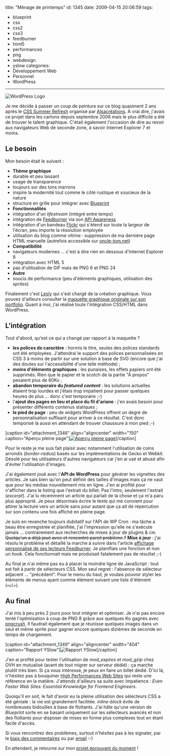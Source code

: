title: "Ménage de printemps"
id: 1345
date: 2009-04-15 20:06:59
tags:
- blueprint
- css
- css2
- css3
- feedburner
- html5
- performances
- png
- webdesign
- yslow
categories:
- Développement Web
- Personnel
- WordPress
---

![WordPress Logo](https://oncletom.io/images/2009/04/wordpress-badge-138x138.png "WordPress Logo")

Je me décide à passer un coup de peinture sur ce blog quasiment 2 ans après le [CSS Summer Refresh](https://oncletom.io/2007/08/15/css-summer-refresh-2007/) organisé par [Alsacréations](http://alsacreations.com/). À vrai dire, j'avais ce projet dans les cartons depuis septembre 2008 mais le plus difficile a été de trouver le talent graphique. C'était également l'occasion de dire au revoir aux navigateurs Web de seconde zone, à savoir Internet Explorer 7 et moins.

<!--more-->

## Le besoin

Mon besoin était le suivant :

*   **Thème graphique**
  *   durable et peu lassant
  *   usage de transparence
  *   toujours sur des tons marrons
  *   inspire la modernité tout comme le côté rustique et soucieux de la nature
  *   structure en grille pour intégrer avec [Blueprint](http://blueprintcss.org/)
*   **Fonctionnalités**
  *   intégration d'un _lifestream_ (intégré entre temps)
  *   intégration de [Feedburner](http://feedburner.com/) via son [API Awareness](http://code.google.com/intl/fr/apis/feedburner/awareness_api.html)
  *   intégration d'un bandeau [Flickr](http://flickr.com/) qui s'étend sur toute la largeur de l'écran, peu importe la résolution employée
  *   utilisation du blog comme vitrine : suppression de ma dernière page HTML manuelle (autrefois accessible sur [oncle-tom.net](/))
*   **Compatibilité**
  *   navigateurs modernes ... c'est à dire rien en dessous d'Internet Explorer 8
  *   intégration avec HTML 5
  *   pas d'utilisation de GIF mais de PNG 6 et PNG 24
*   **Autre**
  *   soucis de performance (peu d'éléments graphiques, utilisation des _sprites_)

Finalement c'est [Lesly](http://leslyg.com/) qui s'est chargé de la création graphique. Vous pouvez d'ailleurs consulter la [maquette graphique originale sur son portfolio](http://leslyg.com/work/blog-de-thomas-parisot-oncle-tom/). Quant à moi, j'ai réalisé toute l'intégration CSS/HTML dans WordPress.

## L'intégration

Tout d'abord, qu'est ce qui a changé par rapport à la maquette ?

*   **les polices de caractère** : hormis le titre, seules des polices standards ont été employées. J'attendrai le support des polices personnalisées en CSS 3 à moins de partir sur une solution à base de SVG (encore que j'ai des doutes sur l'accessibilité d'une telle méthode) ;
*   **moins d'éléments graphiques** : les punaises, les effets papiers ont été supprimés. Rien que le papier et le scotch de la partie "À propos" pesaient plus de 60Ko ;
*   **abandon temporaire du _featured content_** : les solutions actuelles étaient trop lourdes et j'étais trop impatient pour passer quelques heures de plus ... donc c'est temporaire ;-)
*   l'**ajout des pages en lieu et place du fil d'ariane** : j'en avais besoin pour présenter différents contenus statiques ;
*   **le pied de page** : peu de widgets WordPress offrent un degré de personnalisation suffisant pour arriver à ce résultat. C'est donc temporisé là aussi en attendant de trouver chaussure à mon pied ;-)

[caption id="attachment_1346" align="aligncenter" width="150" caption="Aperçu pleine page"][![Aperçu pleine page](https://oncletom.io/images/2009/04/caseoncle-tomnet-oncletom-wood-150x300.png "caseoncle-tomnet-oncletom-wood")](/images/2009/04/caseoncle-tomnet-oncletom-wood.png)[/caption]

Pour le reste je me suis fait plaisir avec notamment l'utilisation de coins arrondis (_border-radius_) basés sur les implémentations de Gecko et Webkit. Désolé pour les utilisateurs d'autres navigateurs car j'en ai usé et abusé afin d'éviter l'utilisation d'images.

J'ai également joué avec l'**API de WordPress** pour générer les vignettes des articles. Je sais bien qu'on peut définir des tailles d'images mais ça ne vaut que pour les médias nouvellement mis en ligne. J'en ai profité pour n'afficher dans le listing que l'extrait du billet. Pas l'intro, seulement l'extrait (_excerpt_). J'ai lu récemment un article qui parlait de la chose et ça m'a paru plus approprié. Je peux désormais écrire le texte qui me convient pour attirer la lecture vers un article sans pour autant que ça ait de répercution sur son contenu une fois affiché en pleine page.

Je suis en revanche toujours dubitatif sur l'API de WP Cron : ma tâche a beau être enregistrée et planifiée, j'ai l'impression qu'elle ne s'exécute jamais ... contrairement aux recherches de mises à jour de plugins & cie. <span style="text-decoration: line-through;">Quelqu'un a déjà joué avec et rencontré pareil problème ?</span>
**Mise à jour** : j'ai résolu le problème et détaillé la marche à suivre dans l'article [affichage personnalisé de ses lecteurs Feedburner](https://oncletom.io/2009/05/14/affichage-personnalise-abonnes-feedburner/). Je planifiais une fonction et non un _hook_. Cela fonctionnait mais ne produisait fatalement pas de résultat ;-)

Au final je n'ai même pas eu à placer la moindre ligne de JavaScript : tout est fait à partir de sélecteurs CSS. Mon seul regret : l'absence de sélecteur adjacent ... "précédent". Pour le menu du haut, je voulais pouvoir styler les éléments de menus ayant comme élément suivant une liste d'élément (`<ul>`).

## Au final

J'ai mis à peu près 2 jours pour tout intégrer et optimiser. Je n'ai pas encore tenté l'optimisation à coup de PNG 8 grâce aux quelques Ko gagnés avec [pngcrush](http://pmt.sourceforge.net/pngcrush/). Il faudrait également que je réunisse quelques images dans un seul et même sprite pour gagner encore quelques dizièmes de seconde en temps de chargement.

[caption id="attachment_1349" align="aligncenter" width="404" caption="Rapport YSlow"]![Rapport YSlow](https://oncletom.io/images/2009/04/caseoncle-tomnet-yslow.png "Rapport YSlow")[/caption]

J'en ai profité pour tester l'utilisation de _mod_expires_ et _mod_gzip_ chez OVH en mutualisé (avant de tout migrer sur serveur dédié) : ça marche plutôt très bien. Si ça vous intéresse, je peux en faire un billet dédié. D'ici là, n'hésitez pas à bouquiner [High Performances Web Sites](https://oncletom.io/2008/07/15/high-performance-web-sites/) qui reste une référence en la matière. J'attends d'ailleurs sa suite avec impatience : _Even Faster Web Sites: Essential Knowledge for Frontend Engineers_.

Quoiqu'il en soit, le fait d'avoir eu la pleine utilisation des sélecteurs CSS a été géniale : la vie est grandement facilitée. _inline-block_ évite de nombreuses bidouilles à base de flottants. J'ai hâte qu'une version de _Blueprint_ sorte en se basant uniquement sur les sélecteurs avancés et non des flottants pour disposer de mises en forme plus complexes tout en étant facile d'accès.

Si vous rencontrez des problèmes, surtout n'hésitez pas à les signaler, par le [biais des commentaires](#respond) ou par [email](/contact/) :-)

En attendant, je retourne sur mon [projet éprouvant du moment](https://oncletom.io/2009/02/24/faire-part-de-naissance/) !